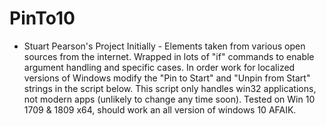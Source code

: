 # PinTo10
- Stuart Pearson's Project Initially - Elements taken from various open sources from the internet.  Wrapped in lots of "if" commands to enable argument handling and specific cases. In order work for localized versions of Windows modify the "Pin to Start" and "Unpin from Start" strings in the script below. This script only handles win32 applications, not modern apps (unlikely to change any time soon). Tested on Win 10 1709 &amp; 1809 x64, should work an all version of windows 10 AFAIK.
